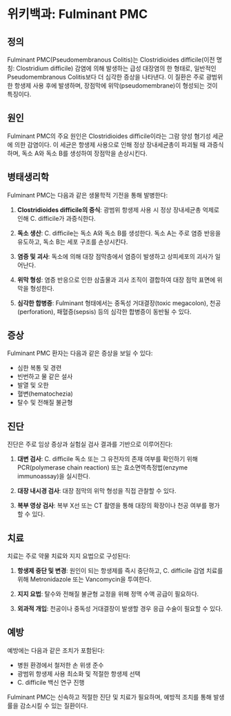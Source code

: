 

# 위키백과: Fulminant PMC

## 정의
Fulminant PMC(Pseudomembranous Colitis)는 Clostridioides difficile(이전 명칭: Clostridium difficile) 감염에 의해 발생하는 급성 대장염의 한 형태로, 일반적인 Pseudomembranous Colitis보다 더 심각한 증상을 나타낸다. 이 질환은 주로 광범위한 항생제 사용 후에 발생하며, 장점막에 위막(pseudomembrane)이 형성되는 것이 특징이다.

## 원인
Fulminant PMC의 주요 원인은 Clostridioides difficile이라는 그람 양성 혐기성 세균에 의한 감염이다. 이 세균은 항생제 사용으로 인해 정상 장내세균총이 파괴될 때 과증식하며, 독소 A와 독소 B를 생성하여 장점막을 손상시킨다.

## 병태생리학
Fulminant PMC는 다음과 같은 생물학적 기전을 통해 발병한다:

1. **Clostridioides difficile의 증식**: 광범위 항생제 사용 시 정상 장내세균총 억제로 인해 C. difficile가 과증식한다.

2. **독소 생산**: C. difficile는 독소 A와 독소 B를 생성한다. 독소 A는 주로 염증 반응을 유도하고, 독소 B는 세포 구조를 손상시킨다.

3. **염증 및 괴사**: 독소에 의해 대장 점막층에서 염증이 발생하고 상피세포의 괴사가 일어난다.

4. **위막 형성**: 염증 반응으로 인한 삼출물과 괴사 조직이 결합하여 대장 점막 표면에 위막을 형성한다.

5. **심각한 합병증**: Fulminant 형태에서는 중독성 거대결장(toxic megacolon), 천공(perforation), 패혈증(sepsis) 등의 심각한 합병증이 동반될 수 있다.

## 증상
Fulminant PMC 환자는 다음과 같은 증상을 보일 수 있다:

- 심한 복통 및 경련
- 빈번하고 물 같은 설사
- 발열 및 오한
- 혈변(hematochezia)
- 탈수 및 전해질 불균형

## 진단
진단은 주로 임상 증상과 실험실 검사 결과를 기반으로 이루어진다:

1. **대변 검사**: C. difficile 독소 또는 그 유전자의 존재 여부를 확인하기 위해 PCR(polymerase chain reaction) 또는 효소면역측정법(enzyme immunoassay)을 실시한다.
   
2. **대장 내시경 검사**: 대장 점막의 위막 형성을 직접 관찰할 수 있다.
   
3. **복부 영상 검사**: 복부 X선 또는 CT 촬영을 통해 대장의 확장이나 천공 여부를 평가할 수 있다.

## 치료
치료는 주로 약물 치료와 지지 요법으로 구성된다:

1. **항생제 중단 및 변경**: 원인이 되는 항생제를 즉시 중단하고, C. difficile 감염 치료를 위해 Metronidazole 또는 Vancomycin을 투여한다.
   
2. **지지 요법**: 탈수와 전해질 불균형 교정을 위해 정맥 수액 공급이 필요하다.
   
3. **외과적 개입**: 천공이나 중독성 거대결장이 발생할 경우 응급 수술이 필요할 수 있다.

## 예방
예방에는 다음과 같은 조치가 포함된다:

- 병원 환경에서 철저한 손 위생 준수
- 광범위 항생제 사용 최소화 및 적절한 항생제 선택
- C. difficile 백신 연구 진행

Fulminant PMC는 신속하고 적절한 진단 및 치료가 필요하며, 예방적 조치를 통해 발생률을 감소시킬 수 있는 질환이다.
